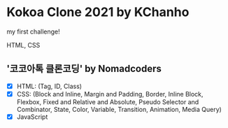 # Kokoa Clone 2021 by KChanho

my first challenge!

HTML, CSS


## '코코아톡 클론코딩' by Nomadcoders
- [x] HTML: (Tag, ID, Class)
- [x] CSS: (Block and Inline, Margin and Padding, Border, Inline Block, Flexbox, Fixed and Relative and Absolute, Pseudo Selector and Combinator, State, Color, Variable, Transition, Animation, Media Query)
- [x] JavaScript
